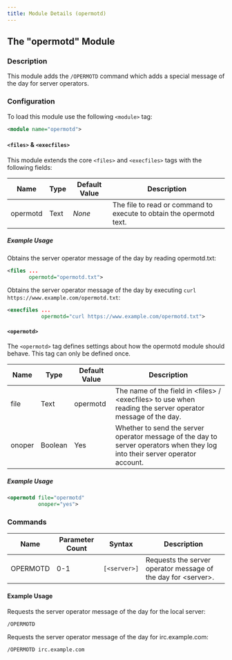 ```yaml
---
title: Module Details (opermotd)
---
```


## The "opermotd" Module

### Description

This module adds the `/OPERMOTD` command which adds a special message of the day for server operators.

### Configuration

To load this module use the following `<module>` tag:

```xml
<module name="opermotd">
```

#### `<files>` &amp; `<execfiles>`

This module extends the core `<files>` and `<execfiles>` tags with the following fields:

Name     | Type | Default Value | Description
-------- | ---- | ------------- | -----------
opermotd | Text | *None*        | The file to read or command to execute to obtain the opermotd text.

##### Example Usage

Obtains the server operator message of the day by reading opermotd.txt:

```xml
<files ...
       opermotd="opermotd.txt">
```

Obtains the server operator message of the day by executing `curl https://www.example.com/opermotd.txt`:

```xml
<execfiles ...
           opermotd="curl https://www.example.com/opermotd.txt">
```

#### `<opermotd>`

The `<opermotd>` tag defines settings about how the opermotd module should behave. This tag can only be defined once.

Name   | Type    | Default Value | Description
------ | ------- | ------------- | -----------
file   | Text    | opermotd      | The name of the field in &lt;files&gt; / &lt;execfiles&gt; to use when reading the server operator message of the day.
onoper | Boolean | Yes           | Whether to send the server operator message of the day to server operators when they log into their server operator account.

##### Example Usage

```xml
<opermotd file="opermotd"
          onoper="yes">
```

### Commands

Name     | Parameter Count | Syntax       | Description
-------- | --------------- | ------------ | -----------
OPERMOTD | 0-1             | `[<server>]` | Requests the server operator message of the day for &lt;server&gt;.

#### Example Usage

Requests the server operator message of the day for the local server:

```plaintext
/OPERMOTD
```

Requests the server operator message of the day for irc.example.com:

```plaintext
/OPERMOTD irc.example.com
```
